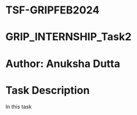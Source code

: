 # TSF-GRIPFEB2024

# GRIP_INTERNSHIP_Task2

# Author: Anuksha Dutta

# Task Description
In this task 
